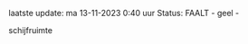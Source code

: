 laatste update: 
ma 13-11-2023  0:40   uur 
Status: FAALT - geel - 
<div class="service Y">schijfruimte</div>